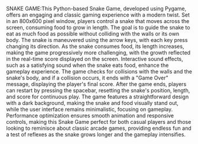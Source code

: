 SNAKE GAME:This Python-based Snake Game, developed using Pygame, offers an engaging and classic gaming experience with a modern twist. Set in an 800x600 pixel window, players control a snake that moves across the screen, consuming food to grow in length. The goal is to guide the snake to eat as much food as possible without colliding with the walls or its own body. The snake is maneuvered using the arrow keys, with each key press changing its direction. As the snake consumes food, its length increases, making the game progressively more challenging, with the growth reflected in the real-time score displayed on the screen. Interactive sound effects, such as a satisfying sound when the snake eats food, enhance the gameplay experience. The game checks for collisions with the walls and the snake's body, and if a collision occurs, it ends with a "Game Over" message, displaying the player's final score. After the game ends, players can restart by pressing the spacebar, resetting the snake's position, length, and score for continuous play. The game features a straightforward design with a dark background, making the snake and food visually stand out, while the user interface remains minimalistic, focusing on gameplay. Performance optimization ensures smooth animation and responsive controls, making this Snake Game perfect for both casual players and those looking to reminisce about classic arcade games, providing endless fun and a test of reflexes as the snake grows longer and the gameplay intensifies.
